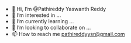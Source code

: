 - 👋 Hi, I’m @Pathireddy Yaswanth Reddy
- 👀 I’m interested in ...
- 🌱 I’m currently learning ...
- 💞️ I’m looking to collaborate on ...
- 📫 How to reach me pathireddyysr@gmail.com

<!---
PathireddyYaswanthReddy/PathireddyYaswanthReddy is a ✨ special ✨ repository because its `README.md` (this file) appears on your GitHub profile.
You can click the Preview link to take a look at your changes.
--->
